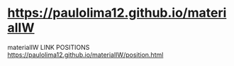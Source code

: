 # https://paulolima12.github.io/materialIW
materialIW
LINK POSITIONS
https://paulolima12.github.io/materialIW/position.html

